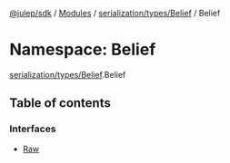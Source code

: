 [@julep/sdk](../README.md) / [Modules](../modules.md) / [serialization/types/Belief](serialization_types_Belief.md) / Belief

# Namespace: Belief

[serialization/types/Belief](serialization_types_Belief.md).Belief

## Table of contents

### Interfaces

- [Raw](../interfaces/serialization_types_Belief.Belief.Raw.md)

